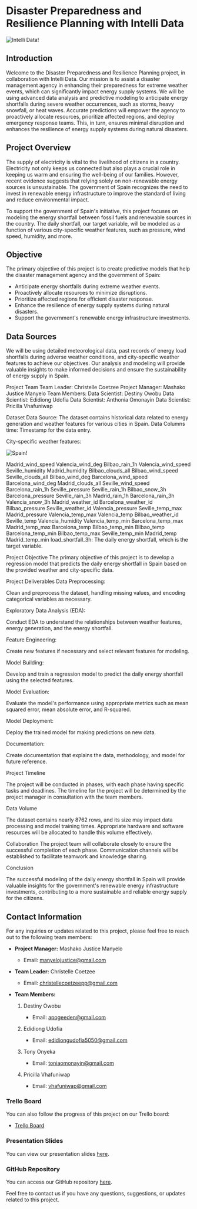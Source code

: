 # Disaster Preparedness and Resilience Planning with Intelli Data

![Intelli Data!](https://media.discordapp.net/attachments/1168555810721382481/1174317128040579122/Logo_2.png?ex=6567270d&is=6554b20d&hm=ab21c2440ea1fb5cc8f3542c86173a96fc45aaa2e305b94747f2deefaf6cf676&=&width=312&height=312)

## Introduction

Welcome to the Disaster Preparedness and Resilience Planning project, in collaboration with Intelli Data. Our mission is to assist a disaster management agency in enhancing their preparedness for extreme weather events, which can significantly impact energy supply systems. We will be using advanced data analysis and predictive modeling to anticipate energy shortfalls during severe weather occurrences, such as storms, heavy snowfall, or heat waves. Accurate predictions will empower the agency to proactively allocate resources, prioritize affected regions, and deploy emergency response teams. This, in turn, ensures minimal disruption and enhances the resilience of energy supply systems during natural disasters.

## Project Overview

The supply of electricity is vital to the livelihood of citizens in a country. Electricity not only keeps us connected but also plays a crucial role in keeping us warm and ensuring the well-being of our families. However, recent evidence suggests that relying solely on non-renewable energy sources is unsustainable. The government of Spain recognizes the need to invest in renewable energy infrastructure to improve the standard of living and reduce environmental impact.

To support the government of Spain's initiative, this project focuses on modeling the energy shortfall between fossil fuels and renewable sources in the country. The daily shortfall, our target variable, will be modeled as a function of various city-specific weather features, such as pressure, wind speed, humidity, and more.

## Objective

The primary objective of this project is to create predictive models that help the disaster management agency and the government of Spain:

- Anticipate energy shortfalls during extreme weather events.
- Proactively allocate resources to minimize disruptions.
- Prioritize affected regions for efficient disaster response.
- Enhance the resilience of energy supply systems during natural disasters.
- Support the government's renewable energy infrastructure investments.

## Data Sources

We will be using detailed meteorological data, past records of energy load shortfalls during adverse weather conditions, and city-specific weather features to achieve our objectives. Our analysis and modeling will provide valuable insights to make informed decisions and ensure the sustainability of energy supply in Spain.

Project Team
Team Leader: Christelle Coetzee
Project Manager: Mashako Justice Manyelo
Team Members:
Data Scientist: Destiny Owobu
Data Scientist: Edidiong Udofia
Data Scientist: Anthonia Omonayin
Data Scientist: Pricilla Vhafuniwap

Dataset
Data Source: The dataset contains historical data related to energy generation and weather features for various cities in Spain.
Data Columns
time: Timestamp for the data entry.

City-specific weather features:

![Spain!](https://www.thoughtco.com/thmb/r4-HE4WH88Cu3V7Vs-EN3v0SJWs=/1500x0/filters:no_upscale():max_bytes(150000):strip_icc():format(webp)/200551095-001-58b9d1215f9b58af5ca84ba0.jpg)

Madrid_wind_speed
Valencia_wind_deg
Bilbao_rain_1h
Valencia_wind_speed
Seville_humidity
Madrid_humidity
Bilbao_clouds_all
Bilbao_wind_speed
Seville_clouds_all
Bilbao_wind_deg
Barcelona_wind_speed
Barcelona_wind_deg
Madrid_clouds_all
Seville_wind_speed
Barcelona_rain_1h
Seville_pressure
Seville_rain_1h
Bilbao_snow_3h
Barcelona_pressure
Seville_rain_3h
Madrid_rain_1h
Barcelona_rain_3h
Valencia_snow_3h
Madrid_weather_id
Barcelona_weather_id
Bilbao_pressure
Seville_weather_id
Valencia_pressure
Seville_temp_max
Madrid_pressure
Valencia_temp_max
Valencia_temp
Bilbao_weather_id
Seville_temp
Valencia_humidity
Valencia_temp_min
Barcelona_temp_max
Madrid_temp_max
Barcelona_temp
Bilbao_temp_min
Bilbao_temp
Barcelona_temp_min
Bilbao_temp_max
Seville_temp_min
Madrid_temp
Madrid_temp_min
load_shortfall_3h: The daily energy shortfall, which is the target variable.

Project Objective
The primary objective of this project is to develop a regression model that predicts the daily energy shortfall in Spain based on the provided weather and city-specific data.

Project Deliverables
Data Preprocessing:

Clean and preprocess the dataset, handling missing values, and encoding categorical variables as necessary.

Exploratory Data Analysis (EDA):

Conduct EDA to understand the relationships between weather features, energy generation, and the energy shortfall.

Feature Engineering:

Create new features if necessary and select relevant features for modeling.

Model Building:

Develop and train a regression model to predict the daily energy shortfall using the selected features.

Model Evaluation:

Evaluate the model's performance using appropriate metrics such as mean squared error, mean absolute error, and R-squared.

Model Deployment:

Deploy the trained model for making predictions on new data.

Documentation:

Create documentation that explains the data, methodology, and model for future reference.

Project Timeline

The project will be conducted in phases, with each phase having specific tasks and deadlines. The timeline for the project will be determined by the project manager in consultation with the team members.

Data Volume

The dataset contains nearly 8762 rows, and its size may impact data processing and model training times. Appropriate hardware and software resources will be allocated to handle this volume effectively.

Collaboration
The project team will collaborate closely to ensure the successful completion of each phase. Communication channels will be established to facilitate teamwork and knowledge sharing.

Conclusion

The successful modeling of the daily energy shortfall in Spain will provide valuable insights for the government's renewable energy infrastructure investments, contributing to a more sustainable and reliable energy supply for the citizens.


## Contact Information

For any inquiries or updates related to this project, please feel free to reach out to the following team members:

- **Project Manager:** Mashako Justice Manyelo
  - Email: [manyelojustice@gmail.com](mailto:manyelojustice@gmail.com)

- **Team Leader:** Christelle Coetzee
  - Email: [christellecoetzeepp@gmail.com](mailto:christellecoetzeepp@gmail.com)

- **Team Members:**
  1. Destiny Owobu
     - Email: [apogeeden@gmail.com](mailto:apogeeden@gmail.com)

  2. Edidiong Udofia
     - Email: [edidiongudofia5050@gmail.com](mailto:edidiongudofia5050@gmail.com)

  3. Tony Onyeka
     - Email: [toniaomonayin@gmail.com](mailto:toniaomonayin@gmail.com)

  4. Pricilla Vhafuniwap
     - Email: [vhafuniwap@gmail.com](mailto:vhafuniwap@gmail.com)

### Trello Board
You can also follow the progress of this project on our Trello board:
- [Trello Board](https://trello.com/invite/b/obu1pWbR/ATTI28571aed72d8beface33cefbef752fb32623C995/regressionsprint2307acdsteameg3)

### Presentation Slides

You can view our presentation slides [here](https://www.canva.com/design/DAFqMlMqwrk/u_lL2OatH1sFgnpLHQQnVQ/edit?utm_content=DAFqMqwrk&utm_campaign=designshare&utm_medium=link2&utm_source=sharebutton).

### GitHub Repository

You can access our GitHub repository [here](https://github.com/Christelle278/Team-EG3-Regression.git).

Feel free to contact us if you have any questions, suggestions, or updates related to this project.



